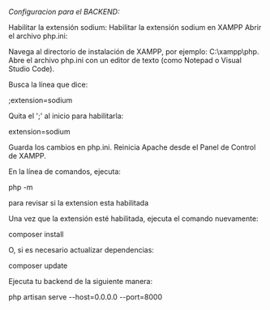 *Configuracion para el BACKEND:*

Habilitar la extensión sodium:
Habilitar la extensión sodium en XAMPP
Abrir el archivo php.ini:

Navega al directorio de instalación de XAMPP, por ejemplo: C:\xampp\php.
Abre el archivo php.ini con un editor de texto (como Notepad o Visual Studio Code).

Busca la línea que dice:

;extension=sodium

Quita el ';' al inicio para habilitarla:


extension=sodium

Guarda los cambios en php.ini.
Reinicia Apache desde el Panel de Control de XAMPP.


En la línea de comandos, ejecuta:

php -m

para revisar si la extension esta habilitada

Una vez que la extensión esté habilitada, ejecuta el comando nuevamente:

composer install

O, si es necesario actualizar dependencias:

composer update




Ejecuta tu backend de la siguiente manera:

php artisan serve --host=0.0.0.0 --port=8000

